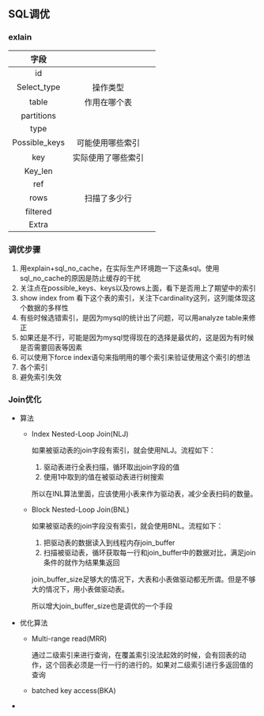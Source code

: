 ## SQL调优

### exlain

|     字段      |                    |      |
| :-----------: | :----------------: | :--: |
|      id       |                    |      |
|  Select_type  |      操作类型      |      |
|     table     |    作用在哪个表    |      |
|  partitions   |                    |      |
|     type      |                    |      |
| Possible_keys |  可能使用哪些索引  |      |
|      key      | 实际使用了哪些索引 |      |
|    Key_len    |                    |      |
|      ref      |                    |      |
|     rows      |    扫描了多少行    |      |
|   filtered    |                    |      |
|     Extra     |                    |      |

### 调优步骤

1. 用explain+sql_no_cache，在实际生产环境跑一下这条sql。使用sql_no_cache的原因是防止缓存的干扰
2. 关注点在possible_keys、keys以及rows上面，看下是否用上了期望中的索引
3. show index from 看下这个表的索引，关注下cardinality这列，这列能体现这个数据的多样性
4. 有些时候选错索引，是因为mysql的统计出了问题，可以用analyze table来修正
5. 如果还是不行，可能是因为mysql觉得现在的选择是最优的，这是因为有时候是否需要回表等因素
6. 可以使用下force index语句来指明用的哪个索引来验证使用这个索引的想法
7. 各个索引
8. 避免索引失效

### Join优化

+ 算法

  + Index Nested-Loop Join(NLJ)

    如果被驱动表的join字段有索引，就会使用NLJ。流程如下：

    1. 驱动表进行全表扫描，循环取出join字段的值
    2. 使用1中取到的值在被驱动表进行树搜索

    所以在INL算法里面，应该使用小表来作为驱动表，减少全表扫码的数量。

  + Block Nested-Loop Join(BNL)

    如果被驱动表的join字段没有索引，就会使用BNL。流程如下：

    1. 把驱动表的数据读入到线程内存join_buffer
    2. 扫描被驱动表，循环获取每一行和join_buffer中的数据对比，满足join条件的就作为结果集返回

    join_buffer_size足够大的情况下，大表和小表做驱动都无所谓。但是不够大的情况下，用小表做驱动表。

    所以增大join_buffer_size也是调优的一个手段

+ 优化算法

  + Multi-range read(MRR)

    通过二级索引来进行查询，在覆盖索引没法起效的时候，会有回表的动作，这个回表必须是一行一行的进行的。如果对二级索引进行多返回值的查询

  + batched key access(BKA)

+ 

